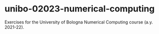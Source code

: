# unibo-02023-numerical-computing
Exercises for the University of Bologna Numerical Computing course (a.y. 2021-22).
